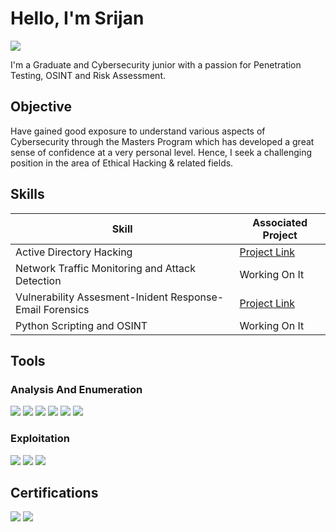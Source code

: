 # Hello, I'm Srijan
<a href="www.linkedin.com/in/srijan-karn-81507b27a"><img src="https://img.shields.io/badge/-LinkedIn-0072b1?&style=for-the-badge&logo=linkedin&logoColor=white" /></a>

I'm a Graduate and Cybersecurity junior with a passion for Penetration Testing, OSINT and Risk Assessment.

## Objective

Have gained good exposure to understand various aspects of Cybersecurity through the Masters Program which has developed a great sense of confidence at a very personal level. Hence, I seek a challenging position in the area of Ethical Hacking & related fields.

## Skills

| Skill                                                                   | Associated Project         |
|-------------------------------------------------------------------------|----------------------------|
| Active Directory Hacking                             | <a href="https://github.com/thrivingSec/Active-Directory-Hacking-Project-">Project Link</a>|
| Network Traffic Monitoring and Attack Detection      | Working On It|
| Vulnerability Assesment-Inident Response-Email Forensics                         | <a href="https://github.com/thrivingSec/University-Cyber-Attack-Project">Project Link</a>        |
| Python Scripting and OSINT                                                       | Working On It|

## Tools

### Analysis And Enumeration
<div>
    <img src="https://img.shields.io/badge/-Wireshark-1679A7?&style=for-the-badge&logo=Wireshark&logoColor=white" />
    <img src="https://img.shields.io/badge/nmap-blue?logo=zeek&logoSize=amd"/>
    <img src="https://img.shields.io/badge/nessus-blue?logo=zeek&logoSize=amd" />
    <img src="https://img.shields.io/badge/tcpdump-black?logo=zeek&logoSize=amd" />
    <img src="https://img.shields.io/badge/hping3-red?logo=zeek&logoSize=amd" />
    <img src="https://img.shields.io/badge/burpsuite-orange?logo=zeek&logoSize=amd" />
</div>

### Exploitation
<div>
    <img src="https://img.shields.io/badge/metasploit-red?logo=zeek&logoSize=amd" />
    <img src="https://img.shields.io/badge/mimkatz-red?logo=zeek&logoSize=amd" />
    <img src="https://img.shields.io/badge/bloodhound-red?logo=zeek&logoSize=amd" />
</div>


## Certifications
<div>
<img src="https://img.shields.io/badge/CEH%20v12-red?logoSize=amd" />
<img src="https://img.shields.io/badge/Cyber%20Security%20Expert-blue?logoSize=amd&link=https%3A%2F%2Fsuccess.simplilearn.com%2Ff5d1c9bb-fb69-46ba-9de4-f9666a1bd779" />
</div>

